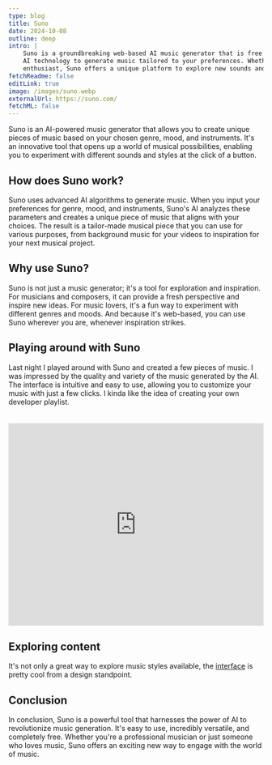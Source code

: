 ```yaml
---
type: blog
title: Suno
date: 2024-10-08
outline: deep
intro: |
    Suno is a groundbreaking web-based AI music generator that is free to use. It leverages the latest advancements in
    AI technology to generate music tailored to your preferences. Whether you're a musician, composer, or simply a music
    enthusiast, Suno offers a unique platform to explore new sounds and ideas.
fetchReadme: false
editLink: true
image: /images/suno.webp
externalUrl: https://suno.com/
fetchML: false
---
```

<script setup>
 import ArticleItem from '/components/ArticleItem.vue';
 import ArticleFooter from '/components/ArticleFooter.vue';
</script>
<ArticleItem :frontmatter="$frontmatter"/>

Suno is an AI-powered music generator that allows you to create unique pieces of music based on your chosen genre, mood,
and instruments. It's an innovative tool that opens up a world of musical possibilities, enabling you to experiment with
different sounds and styles at the click of a button.

## How does Suno work?

Suno uses advanced AI algorithms to generate music. When you input your preferences for genre, mood, and instruments,
Suno's AI analyzes these parameters and creates a unique piece of music that aligns with your choices. The result is a
tailor-made musical piece that you can use for various purposes, from background music for your videos to inspiration
for your next musical project.

## Why use Suno?

Suno is not just a music generator; it's a tool for exploration and inspiration. For musicians and composers, it can
provide a fresh perspective and inspire new ideas. For music lovers, it's a fun way to experiment with different genres
and moods. And because it's web-based, you can use Suno wherever you are, whenever inspiration strikes.

## Playing around with Suno

Last night I played around with Suno and created a few pieces of music. I was impressed by the quality and variety of
the music generated by the AI. The interface is intuitive and easy to use, allowing you to customize your music with
just a few clicks. I kinda like the idea of creating your own developer playlist.

<iframe width="100%" height="400" style="margin: 0; padding-top:15pt; auto; display: block;"
    src="https://www.youtube.com/embed/videoseries?list=PLSERDVdeUnOO8trXobBjzU3i9vKr3hlRa"
    title="YouTube video player" frameborder="0" 
    allow="accelerometer; autoplay; clipboard-write; encrypted-media; gyroscope; picture-in-picture; web-share" 
    referrerpolicy="strict-origin-when-cross-origin" allowfullscreen>
</iframe>

## Exploring content

It's not only a great way to explore music styles available, the [interface](https://suno.com/explore)
is pretty cool from a design standpoint.

## Conclusion

In conclusion, Suno is a powerful tool that harnesses the power of AI to revolutionize music generation. It's easy to
use, incredibly versatile, and completely free. Whether you're a professional musician or just someone who loves music,
Suno offers an exciting new way to engage with the world of music.

<ArticleFooter :frontmatter="$frontmatter"/>
